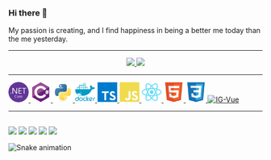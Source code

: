 ### Hi there 👋 

My passion is creating, and I find happiness in being a better me today than the me yesterday.

---

<div align="center">
  <a href="https://github.com/IchimGabriel">
  <img height="180em" src="https://github-readme-stats.vercel.app/api?username=IchimGabriel&show_icons=true&theme=dracula&include_all_commits=true&count_private=true"/>
  <img height="180em" src="https://github-readme-stats.vercel.app/api/top-langs/?username=IchimGabriel&layout=compact&langs_count=7&theme=dracula"/>
</div>

---
  
  <img alt="IG-Dotnet" width="40" height="40" src="https://github.com/devicons/devicon/blob/master/icons/dotnetcore/dotnetcore-original.svg"> 
  <img alt="IG-Csharp" height="40" width="40" src="https://raw.githubusercontent.com/devicons/devicon/master/icons/csharp/csharp-original.svg">
  <img alt="IG-Python" height="40" width="40" src="https://raw.githubusercontent.com/devicons/devicon/master/icons/python/python-original.svg">
  <img alt="IG-Docker" width="40" height="40" src="https://github.com/devicons/devicon/blob/master/icons/docker/docker-plain-wordmark.svg">
  <img alt="IG-Ts" height="40" width="40" src="https://raw.githubusercontent.com/devicons/devicon/master/icons/typescript/typescript-plain.svg">
  <img alt="IG-Js" height="40" width="40" src="https://raw.githubusercontent.com/devicons/devicon/master/icons/javascript/javascript-plain.svg">
  <img alt="IG-React" height="40" width="40" src="https://raw.githubusercontent.com/devicons/devicon/master/icons/react/react-original.svg">
  <img alt="IG-HTML" height="40" width="40" src="https://raw.githubusercontent.com/devicons/devicon/master/icons/html5/html5-original.svg">
  <img alt="IG-CSS" height="40" width="40" src="https://raw.githubusercontent.com/devicons/devicon/master/icons/css3/css3-original.svg">
  <img alt="IG-Vue" height="50" width="40" color="#41B883" src="https://github.com/IchimGabriel/ichimgabriel/blob/red/555px-Vue.svg">

---
  
  ##
 
<div> 
  <a href="https://www.youtube.com/channel/UCiMSRPirQ1wGCbn-d9T5iMA" target="_blank"><img src="https://img.shields.io/badge/YouTube-FF0000?style=for-the-badge&logo=youtube&logoColor=white" target="_blank"></a>
  <a href="https://instagram.com/codexapi" target="_blank"><img src="https://img.shields.io/badge/-Instagram-%23E4405F?style=for-the-badge&logo=instagram&logoColor=white" target="_blank"></a>
  <a href="https://www.twitch.tv/codexapi" target="_blank"><img src="https://img.shields.io/badge/Twitch-9146FF?style=for-the-badge&logo=twitch&logoColor=white" target="_blank"></a>
  <a href = "mailto:ichimgabriel75@gmail.com"><img src="https://img.shields.io/badge/-Gmail-%23333?style=for-the-badge&logo=gmail&logoColor=white" target="_blank"></a>
  <a href="https://www.linkedin.com/in/gabriel-ichim-713681118" target="_blank"><img src="https://img.shields.io/badge/-LinkedIn-%230077B5?style=for-the-badge&logo=linkedin&logoColor=white" target="_blank"></a> 
 
  ![Snake animation](https://github.com/IchimGabriel/ichimgabriel/blob/red/github-user-contribution.svg)
 
</div>
